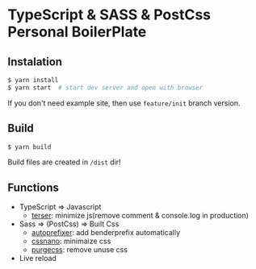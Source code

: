 # TypeScript & SASS & PostCss Personal BoilerPlate

## Instalation

``` sh
$ yarn install
$ yarn start  # start dev server and open with browser
```

If you don't need example site, then use `feature/init` branch version.

## Build

``` sh
$ yarn build
```

Build files are created in `/dist` dir!

## Functions

- TypeScript => Javascript
    - [terser](https://webpack.js.org/plugins/terser-webpack-plugin/): minimize js(remove comment & console.log in production)
- Sass => (PostCss) => Built Css
    - [autoprefixer](https://github.com/postcss/autoprefixer): add benderprefix automatically
    - [cssnano](https://github.com/cssnano/cssnano): minimaize css
    - [purgecss](https://github.com/FullHuman/purgecss): remove unuse css
- Live reload
